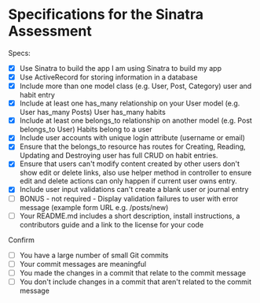 # Specifications for the Sinatra Assessment

Specs:

- [x] Use Sinatra to build the app
I am using Sinatra to build my app
- [x] Use ActiveRecord for storing information in a database
- [x] Include more than one model class (e.g. User, Post, Category)
user and habit entry
- [x] Include at least one has_many relationship on your User model (e.g. User has_many Posts)
User has_many habits
- [x] Include at least one belongs_to relationship on another model (e.g. Post belongs_to User)
Habits belong to a user
- [x] Include user accounts with unique login attribute (username or email)
- [x] Ensure that the belongs_to resource has routes for Creating, Reading, Updating and Destroying
user has full CRUD on habit entries.
- [x] Ensure that users can't modify content created by other users
don't show edit or delete links, also use helper method in controller to ensure edit and delete actions can only happen if current user owns entry.
- [x] Include user input validations
can't create a blank user or journal entry
- [ ] BONUS - not required - Display validation failures to user with error message (example form URL e.g. /posts/new)
- [ ] Your README.md includes a short description, install instructions, a contributors guide and a link to the license for your code

Confirm

 - [ ] You have a large number of small Git commits
 - [ ] Your commit messages are meaningful
 - [ ] You made the changes in a commit that relate to the commit message
 - [ ] You don't include changes in a commit that aren't related to the commit message